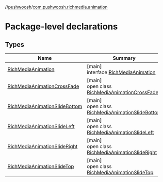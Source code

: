 //[pushwoosh](../../index.md)/[com.pushwoosh.richmedia.animation](index.md)

# Package-level declarations

## Types

| Name | Summary |
|---|---|
| [RichMediaAnimation](-rich-media-animation/index.md) | [main]<br>interface [RichMediaAnimation](-rich-media-animation/index.md) |
| [RichMediaAnimationCrossFade](-rich-media-animation-cross-fade/index.md) | [main]<br>open class [RichMediaAnimationCrossFade](-rich-media-animation-cross-fade/index.md) |
| [RichMediaAnimationSlideBottom](-rich-media-animation-slide-bottom/index.md) | [main]<br>open class [RichMediaAnimationSlideBottom](-rich-media-animation-slide-bottom/index.md) |
| [RichMediaAnimationSlideLeft](-rich-media-animation-slide-left/index.md) | [main]<br>open class [RichMediaAnimationSlideLeft](-rich-media-animation-slide-left/index.md) |
| [RichMediaAnimationSlideRight](-rich-media-animation-slide-right/index.md) | [main]<br>open class [RichMediaAnimationSlideRight](-rich-media-animation-slide-right/index.md) |
| [RichMediaAnimationSlideTop](-rich-media-animation-slide-top/index.md) | [main]<br>open class [RichMediaAnimationSlideTop](-rich-media-animation-slide-top/index.md) |
